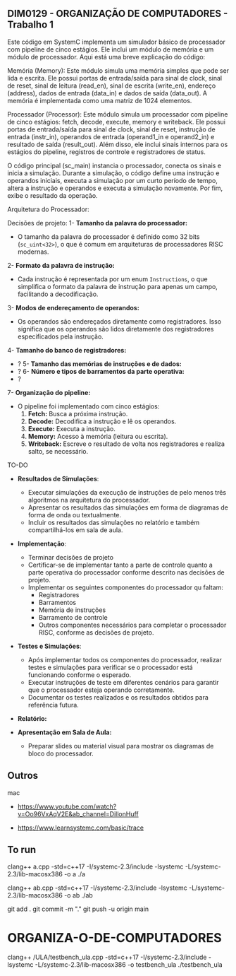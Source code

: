 ## DIM0129 - ORGANIZAÇÃO DE COMPUTADORES - Trabalho 1

Este código em SystemC implementa um simulador básico de processador com pipeline de cinco estágios. Ele inclui um módulo de memória e um módulo de processador. Aqui está uma breve explicação do código:

Memória (Memory): Este módulo simula uma memória simples que pode ser lida e escrita. Ele possui portas de entrada/saída para sinal de clock, sinal de reset, sinal de leitura (read_en), sinal de escrita (write_en), endereço (address), dados de entrada (data_in) e dados de saída (data_out). A memória é implementada como uma matriz de 1024 elementos.

Processador (Processor): Este módulo simula um processador com pipeline de cinco estágios: fetch, decode, execute, memory e writeback. Ele possui portas de entrada/saída para sinal de clock, sinal de reset, instrução de entrada (instr_in), operandos de entrada (operand1_in e operand2_in) e resultado de saída (result_out). Além disso, ele inclui sinais internos para os estágios do pipeline, registros de controle e registradores de status.

O código principal (sc_main) instancia o processador, conecta os sinais e inicia a simulação. Durante a simulação, o código define uma instrução e operandos iniciais, executa a simulação por um curto período de tempo, altera a instrução e operandos e executa a simulação novamente. Por fim, exibe o resultado da operação.

Arquitetura do Processador:

Decisões de projeto:
1- **Tamanho da palavra do processador:**

- O tamanho da palavra do processador é definido como 32 bits (`sc_uint<32>`), o que é comum em arquiteturas de processadores RISC modernas.

2- **Formato da palavra de instrução:**

- Cada instrução é representada por um enum `Instructions`, o que simplifica o formato da palavra de instrução para apenas um campo, facilitando a decodificação.

3- **Modos de endereçamento de operandos:**

- Os operandos são endereçados diretamente como registradores. Isso significa que os operandos são lidos diretamente dos registradores especificados pela instrução.

4- **Tamanho do banco de registradores:**

- ?
  5- **Tamanho das memórias de instruções e de dados:**
- ?
  6- **Número e tipos de barramentos da parte operativa:**
- ?

7- **Organização do pipeline:**

- O pipeline foi implementado com cinco estágios:
  1.  **Fetch:** Busca a próxima instrução.
  2.  **Decode:** Decodifica a instrução e lê os operandos.
  3.  **Execute:** Executa a instrução.
  4.  **Memory:** Acesso à memória (leitura ou escrita).
  5.  **Writeback:** Escreve o resultado de volta nos registradores e realiza salto, se necessário.

TO-DO

- **Resultados de Simulações**:

  - Executar simulações da execução de instruções de pelo menos três algoritmos na arquitetura do processador.
  - Apresentar os resultados das simulações em forma de diagramas de forma de onda ou textualmente.
  - Incluir os resultados das simulações no relatório e também compartilhá-los em sala de aula.

- **Implementação**:

  - Terminar decisões de projeto
  - Certificar-se de implementar tanto a parte de controle quanto a parte operativa do processador conforme descrito nas decisões de projeto.
  - Implementar os seguintes componentes do processador qu faltam:
    - Registradores
    - Barramentos
    - Memória de instruções
    - Barramento de controle
    - Outros componentes necessários para completar o processador RISC, conforme as decisões de projeto.

- **Testes e Simulações**:

  - Após implementar todos os componentes do processador, realizar testes e simulações para verificar se o processador está funcionando conforme o esperado.
  - Executar instruções de teste em diferentes cenários para garantir que o processador esteja operando corretamente.
  - Documentar os testes realizados e os resultados obtidos para referência futura.

- **Relatório:**

- **Apresentação em Sala de Aula:**
  - Preparar slides ou material visual para mostrar os diagramas de bloco do processador.

## Outros

mac

- https://www.youtube.com/watch?v=Oo96VxAqV2E&ab_channel=DillonHuff

- https://www.learnsystemc.com/basic/trace

## To run

clang++ a.cpp -std=c++17 -I/systemc-2.3/include -lsystemc -L/systemc-2.3/lib-macosx386 -o a
./a

clang++ ab.cpp -std=c++17 -I/systemc-2.3/include -lsystemc -L/systemc-2.3/lib-macosx386 -o ab
./ab

git add .
git commit -m "."
git push -u origin main

# ORGANIZA-O-DE-COMPUTADORES
clang++ /ULA/testbench_ula.cpp -std=c++17 -I/systemc-2.3/include -lsystemc -L/systemc-2.3/lib-macosx386 -o testbench_ula
./testbench_ula